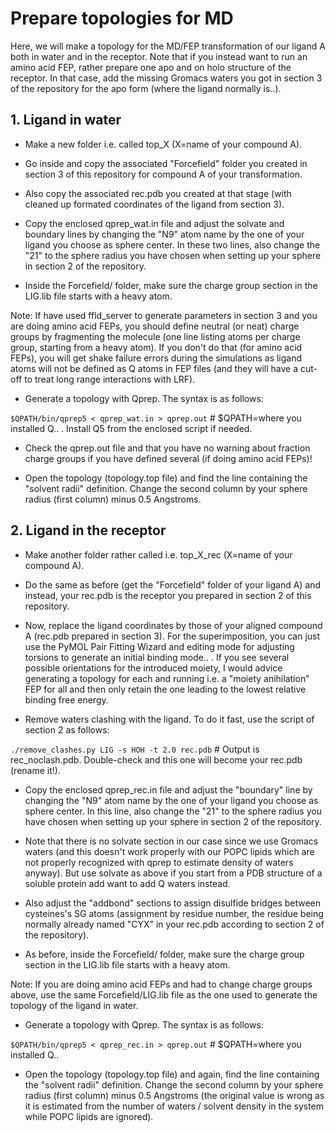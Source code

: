 # Prepare topologies for MD

Here, we will make a topology for the MD/FEP transformation of our ligand A both in water and in the receptor. Note that if you instead want to run an amino acid FEP, rather prepare one apo and on holo structure of the receptor. In that case, add the missing Gromacs waters you got in section 3 of the repository for the apo form (where the ligand normally is..).



## **1. Ligand in water**

- Make a new folder i.e. called top_X (X=name of your compound A).

- Go inside and copy the associated "Forcefield" folder you created in section 3 of this repository for compound A of your transformation.

- Also copy the associated rec.pdb you created at that stage (with cleaned up formated coordinates of the ligand from section 3).

- Copy the enclosed qprep_wat.in file and adjust the solvate and boundary lines by changing the "N9" atom name by the one of your ligand you choose as sphere center. In these two lines, also change the "21" to the sphere radius you have chosen when setting up your sphere in section 2 of the repository.

- Inside the Forcefield/ folder, make sure the charge group section in the LIG.lib file starts with a heavy atom. 

Note: If have used ffld_server to generate parameters in section 3 and you are doing amino acid FEPs, you should define neutral (or neat) charge groups by fragmenting the molecule (one line listing atoms per charge group, starting from a heavy atom). If you don't do that (for amino acid FEPs), you will get shake failure errors during the simulations as ligand atoms will not be defined as Q atoms in FEP files (and they will have a cut-off to treat long range interactions with LRF).

- Generate a topology with Qprep. The syntax is as follows:

```$QPATH/bin/qprep5 < qprep_wat.in > qprep.out``` # $QPATH=where you installed Q.. . Install Q5 from the enclosed script if needed.

- Check the qprep.out file and that you have no warning about fraction charge groups if you have defined several (if doing amino acid FEPs)!

- Open the topology (topology.top file) and find the line containing the "solvent radii" definition. Change the second column by your sphere radius (first column) minus 0.5 Angstroms.


## **2. Ligand in the receptor**

- Make another folder rather called i.e. top_X_rec (X=name of your compound A).

- Do the same as before (get the "Forcefield" folder of your ligand A) and instead, your rec.pdb is the receptor you prepared in section 2 of this repository.

- Now, replace the ligand coordinates by those of your aligned compound A (rec.pdb prepared in section 3). For the superimposition, you can just use the PyMOL Pair Fitting Wizard and editing mode for adjusting torsions to generate an initial binding mode.. . If you see several possible orientations for the introduced moiety, I would advice generating a topology for each and running i.e. a "moiety anihilation" FEP for all and then only retain the one leading to the lowest relative binding free energy.

- Remove waters clashing with the ligand. To do it fast, use the script of section 2 as follows:

```./remove_clashes.py LIG -s HOH -t 2.0 rec.pdb``` # Output is rec_noclash.pdb. Double-check and this one will become your rec.pdb (rename it!).

- Copy the enclosed qprep_rec.in file and adjust the "boundary" line by changing the "N9" atom name by the one of your ligand you choose as sphere center. In this line, also change the "21" to the sphere radius you have chosen when setting up your sphere in section 2 of the repository.

- Note that there is no solvate section in our case since we use Gromacs waters (and this doesn't work properly with our POPC lipids which are not properly recognized with qprep to estimate density of waters anyway). But use solvate as above if you start from a PDB structure of a soluble protein add want to add Q waters instead.

- Also adjust the "addbond" sections to assign disulfide bridges between cysteines's SG atoms (assignment by residue number, the residue being normally already named "CYX" in your rec.pdb according to section 2 of the repository). 

- As before, inside the Forcefield/ folder, make sure the charge group section in the LIG.lib file starts with a heavy atom. 

Note: If you are doing amino acid FEPs and had to change charge groups above, use the same Forcefield/LIG.lib file as the one used to generate the topology of the ligand in water.

- Generate a topology with Qprep. The syntax is as follows:

```$QPATH/bin/qprep5 < qprep_rec.in > qprep.out``` # $QPATH=where you installed Q..

- Open the topology (topology.top file) and again, find the line containing the "solvent radii" definition. Change the second column by your sphere radius (first column) minus 0.5 Angstroms (the original value is wrong as it is estimated from the number of waters / solvent density in the system while POPC lipids are ignored).
